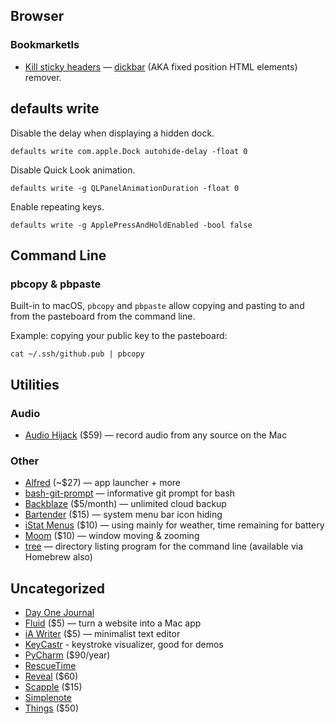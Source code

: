 ## Browser
### Bookmarketls
* [Kill sticky headers](https://alisdair.mcdiarmid.org/kill-sticky-headers/) — [dickbar](https://daringfireball.net/linked/2017/06/27/mcdiarmid-sticky-headers) (AKA fixed position HTML elements) remover.

## defaults write
Disable the delay when displaying a hidden dock.
```
defaults write com.apple.Dock autohide-delay -float 0
```

Disable Quick Look animation.
```
defaults write -g QLPanelAnimationDuration -float 0
```

Enable repeating keys.
```
defaults write -g ApplePressAndHoldEnabled -bool false
```

## Command Line

### pbcopy & pbpaste
Built-in to macOS, `pbcopy` and `pbpaste` allow copying and pasting to and from the pasteboard from the command line.

Example: copying your public key to the pasteboard:
```
cat ~/.ssh/github.pub | pbcopy
```

## Utilities
### Audio
* [Audio Hijack](https://www.rogueamoeba.com/audiohijackpro/) ($59) — record audio from any source on the Mac

### Other
* [Alfred](https://manytricks.com/moom/) (~$27) — app launcher + more
* [bash-git-prompt](https://github.com/magicmonty/bash-git-prompt) — informative git prompt for bash
* [Backblaze](https://www.backblaze.com) ($5/month) — unlimited cloud backup
* [Bartender](https://www.macbartender.com/) ($15) — system menu bar icon hiding
* [iStat Menus](https://bjango.com/mac/istatmenus/) ($10) — using mainly for weather, time remaining for battery
* [Moom](https://manytricks.com/moom/) ($10) — window moving & zooming
* [tree](http://mama.indstate.edu/users/ice/tree/) — directory listing program for the command line (available via Homebrew also)

## Uncategorized
* [Day One Journal](https://dayoneapp.com)
* [Fluid](https://www.fluidapp.com) ($5) — turn a website into a Mac app
* [iA Writer](https://ia.net/writer) ($5) — minimalist text editor
* [KeyCastr](https://github.com/keycastr/keycastr) - keystroke visualizer, good for demos
* [PyCharm](https://www.jetbrains.com/pycharm/) ($90/year)
* [RescueTime](https://www.rescuetime.com)
* [Reveal](https://revealapp.com) ($60)
* [Scapple](https://www.literatureandlatte.com/scapple/overview) ($15)
* [Simplenote](https://simplenote.com)
* [Things](https://culturedcode.com/things/) ($50)
